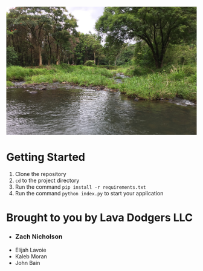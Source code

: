 ![Keahua Landscape](./keahua.jpeg)

# Getting Started

1. Clone the repository
1. `cd` to the project directory
1. Run the command `pip install -r requirements.txt`
1. Run the command `python index.py` to start your application 


# Brought to you by Lava Dodgers LLC
* ### Zach Nicholson
* Elijah Lavoie
* Kaleb Moran
* John Bain